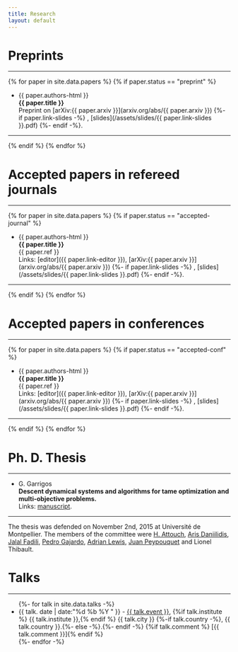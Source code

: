 ```yaml
---
title: Research
layout: default
---
```


# Preprints

---

{% for paper in site.data.papers %}
{% if paper.status == "preprint" %}
- {{ paper.authors-html }} <br>
  **{{ paper.title }}** <br>
  Preprint on [arXiv:{{ paper.arxiv }}](arxiv.org/abs/{{ paper.arxiv }})
  {%- if paper.link-slides -%}
  , [slides](/assets/slides/{{ paper.link-slides }}.pdf)
  {%- endif -%}.

---
{% endif %}
{% endfor %}

# Accepted papers in refereed journals

---

{% for paper in site.data.papers %}
{% if paper.status == "accepted-journal" %}
- {{ paper.authors-html }} <br>
  **{{ paper.title }}** <br>
  {{ paper.ref }} <br>
  Links: [editor]({{ paper.link-editor }}), 
  [arXiv:{{ paper.arxiv }}](arxiv.org/abs/{{ paper.arxiv }})
  {%- if paper.link-slides -%}
  , [slides](/assets/slides/{{ paper.link-slides }}.pdf)
  {%- endif -%}.

---
{% endif %}
{% endfor %}

# Accepted papers in conferences

---

{% for paper in site.data.papers %}
{% if paper.status == "accepted-conf" %}
- {{ paper.authors-html }} <br>
  **{{ paper.title }}** <br>
  {{ paper.ref }} <br>
  Links: [editor]({{ paper.link-editor }}), 
  [arXiv:{{ paper.arxiv }}](arxiv.org/abs/{{ paper.arxiv }})
  {%- if paper.link-slides -%}
  , [slides](/assets/slides/{{ paper.link-slides }}.pdf)
  {%- endif -%}.

---
{% endif %}
{% endfor %}

# Ph. D. Thesis

---

- G. Garrigos <br>
  **Descent dynamical systems and algorithms for tame optimization and multi-objective problems.** <br>
  Links: [manuscript](https://tel.archives-ouvertes.fr/tel-01245406).

---
The thesis was defended on November 2nd, 2015 at Université de Montpellier. 
The members of the committee were 
<a href="https://scholar.google.com/citations?user=pKr252gAAAAJ&amp;hl=fr">H. Attouch</a>,
<a href="http://www.dim.uchile.cl/~arisd/">Aris Daniilidis</a>,
<a href="https://fadili.users.greyc.fr/">Jalal Fadili</a>,
<a href="http://pgajardo.mat.utfsm.cl/">Pedro Gajardo</a>,
<a href="http://people.orie.cornell.edu/aslewis/">Adrian Lewis</a>,
<a href="http://dim.uchile.cl/~jpeypou/">Juan Peypouquet</a> 
and Lionel Thibault.

# Talks

---

<ul>
{%- for talk in site.data.talks -%}
<li> 
  {{ talk. date | date:"%d %b %Y " }} - 
  <a href="{{ talk.url }}">{{ talk.event }}</a>,
  {%if talk.institute %} {{ talk.institute }},{% endif %}
  {{ talk.city }}
  {%-if talk.country -%}, {{ talk.country }}.{%- else -%}.{%- endif -%}
  {%if talk.comment %} [{{ talk.comment }}]{% endif %}
</li>
{%- endfor -%}
</ul>















